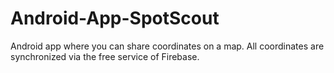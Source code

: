 # Android-App-SpotScout
Android app where you can share coordinates on a map. All coordinates are synchronized via the free service of Firebase.

